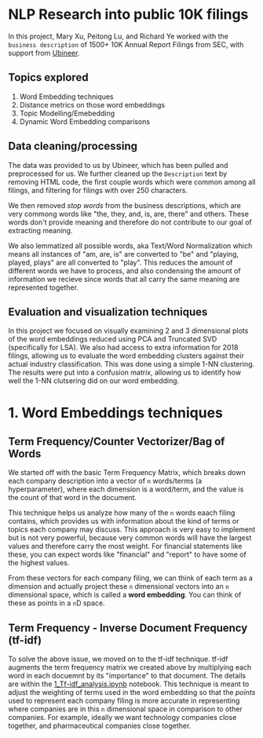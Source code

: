 <!-- _Cloned from [Jupyter Lite Demo](https://github.com/jupyterlite/demo)_ -->

# NLP Research into public 10K filings

In this project, Mary Xu, Peitong Lu, and Richard Ye worked with the `business description` of 1500+ 10K Annual Report Filings from SEC, with support from [Ubineer](https://www.ubineer.com/).

## Topics explored

1. Word Embedding techniques
2. Distance metrics on those word embeddings
3. Topic Modelling/Emebedding
4. Dynamic Word Embedding comparisons

## Data cleaning/processing

The data was provided to us by Ubineer, which has been pulled and preprocessed for us. We further cleaned up the `Description` text by removing HTML code, the first couple words which were common among all filings, and filtering for filings with over 250 characters.

We then removed _stop words_ from the business descriptions, which are very commong words like "the, they, and, is, are, there" and others. These words don't provide meaning and therefore do not contribute to our goal of extracting meaning.

We also lemmatized all possible words, aka Text/Word Normalization which means all instances of "am, are, is" are converted to "be" and "playing, played, plays" are all converted to "play". This reduces the amount of different words we have to process, and also condensing the amount of information we recieve since words that all carry the same meaning are represented together.

## Evaluation and visualization techniques

In this project we focused on visually examining 2 and 3 dimensional plots of the word embeddings reduced using PCA and Truncated SVD (specifically for LSA). We also had access to extra information for 2018 filings, allowing us to evaluate the word embedding clusters against their actual industry classification. This was done using a simple 1-NN clustering. The results were put into a confusion matrix, allowing us to identify how well the 1-NN clutsering did on our word embedding.

# 1. Word Embeddings techniques

## Term Frequency/Counter Vectorizer/Bag of Words

We started off with the basic Term Frequency Matrix, which breaks down each company description into a vector of `n` words/terms (a hyperparameter), where each dimension is a word/term, and the value is the count of that word in the document.

This technique helps us analyze how many of the `n` words eaach filing contains, which provides us with information about the kind of terms or topics each company may discuss. This approach is very easy to implement but is not very powerful, because very common words will have the largest values and therefore carry the most weight. For financial statements like these, you can expect words like "financial" and "report" to have some of the highest values.

From these vectors for each company filing, we can think of each term as a dimension and actually project these `n` dimensional vectors into an `n` dimensional space, which is called a **word embedding**. You can think of these as points in a `n`D space.

## Term Frequency - Inverse Document Frequency (tf-idf)

To solve the above issue, we moved on to the tf-idf technique. tf-idf augments the term frequency matrix we created above by multiplying each word in each docuemnt by its "importance" to that document. The details are within the [1_Tf-idf_analysis.ipynb](https://github.com/richardye101/ubineer_nlp_research/blob/main/content/richard/1_Tf-idf_analysis.ipynb) notebook. This technique is meant to adjust the weighting of terms used in the word embedding so that the _points_ used to represent each company filing is more accurate in representing where companies are in this `n` dimensional space in comparison to other companies. For example, ideally we want technology companies close together, and pharmaceutical companies close together.

## 


